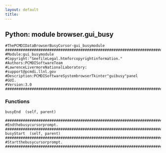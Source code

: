 ```yaml
---
layout: default
title:
---
```


##  Python: module browser.gui_busy

    #ThePCMDIDataBrowserBusyCursor-gui_busymodule  
    ############################################################################
    #Module:gui_busymodule
    #Copyright:"SeefileLegal.htmforcopyrightinformation."
    #Authors:PCMDISoftwareTeam
    #LawrenceLivermoreNationalLaboratory:
    #support@pcmdi.llnl.gov
    #Description:PCMDISoftwareSystembrowserTkinter"guibusy"panel
    #GUI.
    #Version:3.0
    ############################################################################
 
### Functions 

    busyEnd  (self, parent) 

    ############################################################################
    #Endthebusycursorprompt.
    ############################################################################
    busyStart  (self, parent) 
    ############################################################################
    #Startthebusycursorprompt.
    ############################################################################
